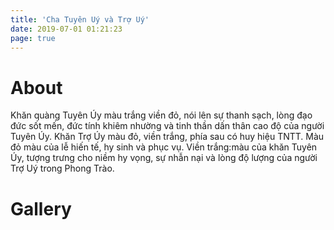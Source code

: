 ```yaml
---
title: 'Cha Tuyên Uý và Trợ Uý'
date: 2019-07-01 01:21:23
page: true
---
```


# About
Khăn quàng Tuyên Úy màu trắng viền đỏ, nói lên sự thanh sạch, lòng đạo đức sốt
mến, đức tính khiêm nhường và tinh thần dấn thân cao độ của người Tuyên Úy.
Khăn Trợ Úy màu đỏ, viền trắng, phía sau có huy hiệu TNTT. Màu đỏ màu của lễ
hiến tế, hy sinh và phục vụ. Viền trắng:màu của khăn Tuyên Úy, tượng trưng cho
niềm hy vọng, sự nhẫn nại và lòng độ lượng của người Trợ Uý trong Phong Trào.

# Gallery
